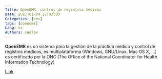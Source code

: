 ```yaml
---
Title: OpenEMR, control de registros médicos
Date: 2017-01-04 12:03:00
Categories: [cms]
tags: [openemr]
Lang: es
Authors: sedlav
---
```


**OpenEMR** es un sistema para la gestión de la práctica médica y control de registros médicos, es multiplataforma (Windows, GNU/Linux, Mac OS X, …) es certificado por la ONC (The Office of the National Coordinator for Health Information Technology)

[Link](http://www.librebyte.net/openemr/)
